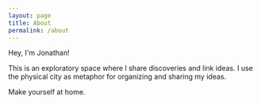 ```yaml
---
layout: page
title: About
permalink: /about
---
```


Hey, I'm Jonathan!

This is an exploratory space where I share discoveries and link ideas. I use the physical city as metaphor for organizing and sharing my ideas. 

Make yourself at home.
